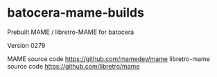 # batocera-mame-builds
Prebuilt MAME / libretro-MAME for batocera

Version 0279

MAME source code https://github.com/mamedev/mame
libretro-mame source code https://github.com/libretro/mame